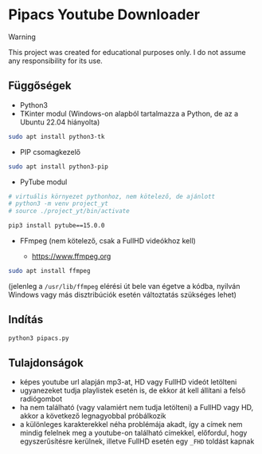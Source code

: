 # Pipacs Youtube Downloader

> [!WARNING]
> This project was created for educational purposes only. I do not assume any responsibility for its use.

## Függőségek
- Python3
- TKinter modul (Windows-on alapból tartalmazza a Python, de az a Ubuntu 22.04 hiányolta)
``` bash
sudo apt install python3-tk
```
- PIP csomagkezelő
``` bash
sudo apt install python3-pip
```
- PyTube modul
``` bash
# virtuális környezet pythonhoz, nem kötelező, de ajánlott
# python3 -m venv project_yt
# source ./project_yt/bin/activate

pip3 install pytube==15.0.0
```

- FFmpeg (nem kötelező, csak a FullHD videókhoz kell)

    - https://www.ffmpeg.org
``` bash
sudo apt install ffmpeg
```
(jelenleg a `/usr/lib/ffmpeg` elérési út bele van égetve a kódba, nyilván Windows vagy más disztribúciók esetén változtatás szükséges lehet)

## Indítás
``` bash
python3 pipacs.py
```

## Tulajdonságok
- képes youtube url alapján mp3-at, HD vagy FullHD videót letölteni 
- ugyanezeket tudja playlistek esetén is, de ekkor át kell állítani a felső radiógombot
- ha nem található (vagy valamiért nem tudja letölteni) a FullHD vagy HD, akkor a következő legnagyobbal próbálkozik
- a különleges karakterekkel néha problémája akadt, így a címek nem mindig felelnek meg a youtube-on található címekkel, előfordul, hogy egyszerűsítésre kerülnek, illetve FullHD esetén egy `_FHD` toldást kapnak
